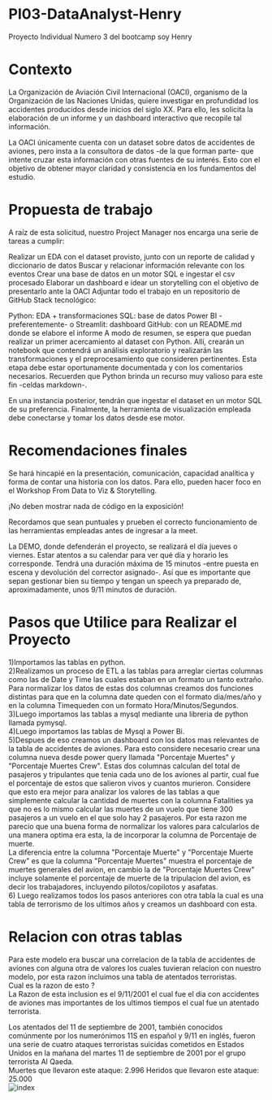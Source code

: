 # PI03-DataAnalyst-Henry
Proyecto Individual Numero 3 del bootcamp soy Henry
# Contexto
La Organización de Aviación Civil Internacional (OACI), organismo de la Organización de las Naciones Unidas, quiere investigar en profundidad los accidentes producidos desde inicios del siglo XX. Para ello, les solicita la elaboración de un informe y un dashboard interactivo que recopile tal información.

La OACI únicamente cuenta con un dataset sobre datos de accidentes de aviones, pero insta a la consultora de datos -de la que forman parte- que intente cruzar esta información con otras fuentes de su interés. Esto con el objetivo de obtener mayor claridad y consistencia en los fundamentos del estudio.

# Propuesta de trabajo
A raíz de esta solicitud, nuestro Project Manager nos encarga una serie de tareas a cumplir:

Realizar un EDA con el dataset provisto, junto con un reporte de calidad y diccionario de datos
Buscar y relacionar información relevante con los eventos
Crear una base de datos en un motor SQL e ingestar el csv procesado
Elaborar un dashboard e idear un storytelling con el objetivo de presentarlo ante la OACI
Adjuntar todo el trabajo en un repositorio de GitHub
Stack tecnológico:

Python: EDA + transformaciones
SQL: base de datos
Power BI -preferentemente- o Streamlit: dashboard
GitHub: con un README.md donde se elabore el informe
A modo de resumen, se espera que puedan realizar un primer acercamiento al dataset con Python. Allí, crearán un notebook que contendrá un análisis exploratorio y realizarán las transformaciones y el preprocesamiento que consideren pertinentes. Esta etapa debe estar oportunamente documentada y con los comentarios necesarios. Recuerden que Python brinda un recurso muy valioso para este fin -celdas markdown-.

En una instancia posterior, tendrán que ingestar el dataset en un motor SQL de su preferencia. Finalmente, la herramienta de visualización empleada debe conectarse y tomar los datos desde ese motor.

# Recomendaciones finales
Se hará hincapié en la presentación, comunicación, capacidad analítica y forma de contar una historia con los datos. Para ello, pueden hacer foco en el Workshop From Data to Viz & Storytelling.

¡No deben mostrar nada de código en la exposición!

Recordamos que sean puntuales y prueben el correcto funcionamiento de las herramientas empleadas antes de ingresar a la meet.

La DEMO, donde defenderán el proyecto, se realizará el día jueves o viernes. Estar atentos a su calendar para ver qué día y horario les corresponde. Tendrá una duración máxima de 15 minutos -entre puesta en escena y devolución del corrector asignado-. Así que es importante que sepan gestionar bien su tiempo y tengan un speech ya preparado de, aproximadamente, unos 9/11 minutos de duración.

# Pasos que Utilice para Realizar el Proyecto
1)Importamos las tablas en python.  
2)Realizamos un proceso de ETL a las tablas para arreglar ciertas columnas como las de Date y Time las cuales estaban en un formato un tanto extraño. 
Para normalizar los datos de estas dos columnas creamos dos funciones distintas para que en la columna date queden con el formato dia/mes/año y en la columna Timequeden con un formato Hora/Minutos/Segundos.    
3)Luego importamos las tablas a mysql mediante una libreria de python llamada pymysql.     
4)Luego importamos las tablas de Mysql a Power Bi.    
5)Despues de eso creamos un dashboard con los datos mas relevantes de la tabla de accidentes de aviones. Para esto considere necesario crear una columna nueva desde power query llamada "Porcentaje Muertes" y "Porcentaje Muertes Crew". Estas dos columnas calculan del total de pasajeros y tripulantes que tenia cada uno de los aviones al partir, cual fue el porcentaje de estos que salieron vivos y cuantos murieron. Considere que esto era mejor para analizar los valores de las tablas a que simplemente calcular la cantidad de muertes con la columna Fatalities ya que no es lo mismo calcular las muertes de un vuelo que tiene 300 pasajeros a un vuelo en el que solo hay 2 pasajeros. Por esta razon me parecio que una buena forma de normalizar los valores para calcularlos de una manera optima era esta, la de incorporar la columna de Porcentaje de muerte.   
La diferencia entre la columna "Porcentaje Muerte" y "Porcentaje Muerte Crew" es que la columna "Porcentaje Muertes" muestra el porcentaje de muertes generales del avion, en cambio la de "Porcentaje Muertes Crew" incluye solamente el porcentaje de muerte de la tripulacion del avion, es decir los trabajadores, incluyendo pilotos/copilotos y asafatas.   
6) Luego realizamos todos los pasos anteriores con otra tabla la cual es una tabla de terrorismo de los ultimos años y creamos un dashboard con esta.   

# Relacion con otras tablas
Para este modelo era buscar una correlacion de la tabla de accidentes de aviones con alguna otra de valores los cuales tuvieran relacion con nuestro modelo, por esta razon incluimos una tabla de atentados terroristas.   
Cual es la razon de esto ?  
La Razon de esta inclusion es el 9/11/2001 el cual fue el dia con accidentes de aviones mas importantes de los ultimos tiempos el cual fue un atentado terrorista.

Los atentados del 11 de septiembre de 2001, también conocidos comúnmente por los numerónimos 11S en español y 9/11 en inglés, fueron una serie de cuatro ataques terroristas suicidas cometidos en Estados Unidos en la mañana del martes 11 de septiembre de 2001 por el grupo terrorista Al Qaeda.  
Muertes que llevaron este ataque: 2.996 
Heridos que llevaron este ataque: 25.000  
![index](https://user-images.githubusercontent.com/106763237/201039726-e5f85a14-8d23-4d6d-ba58-6ed8a384c783.jpeg)

